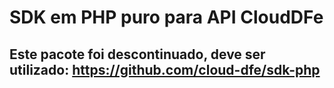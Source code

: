 # SDK em PHP puro para API CloudDFe

## Este pacote foi descontinuado, deve ser utilizado: https://github.com/cloud-dfe/sdk-php